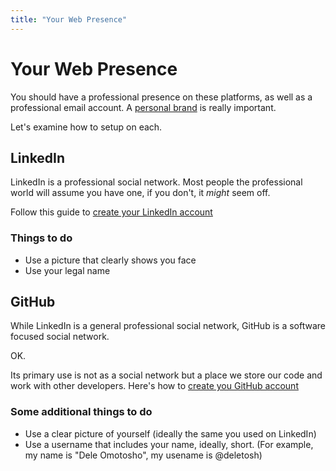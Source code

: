```yaml
---
title: "Your Web Presence"
---
```


# Your Web Presence

You should have a professional presence on these platforms, as well as a professional email account. A [personal brand](http://blog.thefirehoseproject.com/posts/personal-branding-software-developer/) is really important.

Let's examine how to setup on each.

## LinkedIn
LinkedIn is a professional social network. Most people the professional world will assume you have one, if you don't, it _might_ seem off. 

Follow this guide to [create your LinkedIn account](https://www.wikihow.com/Create-a-LinkedIn-Account)

### Things to do
- Use a picture that clearly shows you face
- Use your legal name

## GitHub

While LinkedIn is a general professional social network, GitHub is a software focused social network.

OK. 

Its primary use is not as a social network but a place we store our code and work with other developers. Here's how to [create you GitHub account](https://docs.microsoft.com/en-us/visualstudio/version-control/git-create-github-account?view=vs-2022)

### Some additional things to do
- Use a clear picture of yourself (ideally the same you used on LinkedIn)
- Use a username that includes your name, ideally, short. (For example, my name is "Dele Omotosho", my usename is @deletosh)
